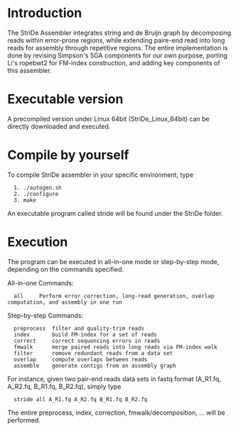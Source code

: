 # Introduction
The StriDe Assembler integrates string and de Bruijn graph by decomposing reads within error-prone regions, while extending paire-end read into long reads for assembly through repetitive regions. The entire implementation is done by revising Simpson's SGA components for our own purpose, porting Li's ropebwt2 for FM-index construction, and adding key components of this assembler. 

# Executable version
A precompiled version under Linux 64bit (StriDe_Linux_64bit) can be directly downloaded and executed. 

# Compile by yourself
To compile StriDe assembler in your specific environment, type 

      1. ./autogen.sh 
      2. ./configure
      3. make

An executable program called stride will be found under the StriDe folder.

# Execution
The program can be executed in all-in-one mode or step-by-step mode, depending on the commands specified.

All-in-one Commands:

      all	  Perform error correction, long-read generation, overlap computation, and assembly in one run

Step-by-step Commands:

      preprocess  filter and quality-trim reads
      index       build FM-index for a set of reads
      correct     correct sequencing errors in reads 
      fmwalk      merge paired reads into long reads via FM-index walk
      filter      remove redundant reads from a data set
      overlap     compute overlaps between reads
      assemble    generate contigs from an assembly graph


For instance, given two pair-end reads data sets in fastq format (A_R1.fq, A_R2.fq, B_R1.fq, B_R2.fq), simply type

      stride all A_R1.fq A_R2.fq B_R1.fq B_R2.fq

The entire preprocess, index, correction, fmwalk/decomposition, ... will be performed.

